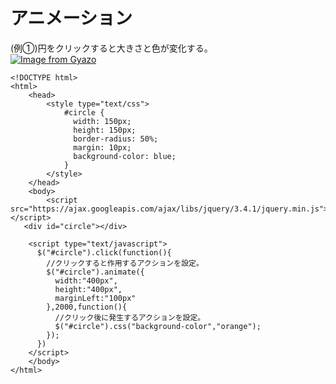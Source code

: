 # アニメーション  
(例①)円をクリックすると大きさと色が変化する。  
[![Image from Gyazo](https://i.gyazo.com/c75fd5769fd8d338aca611c85541819b.gif)](https://gyazo.com/c75fd5769fd8d338aca611c85541819b)
```
<!DOCTYPE html>
<html>
    <head>
        <style type="text/css">
            #circle {
              width: 150px;
              height: 150px;
              border-radius: 50%;
              margin: 10px;
              background-color: blue;
            }
        </style>
    </head>
    <body>
        <script src="https://ajax.googleapis.com/ajax/libs/jquery/3.4.1/jquery.min.js">
</script> 
   <div id="circle"></div>
        
    <script type="text/javascript">
      $("#circle").click(function(){
        //クリックすると作用するアクションを設定。
        $("#circle").animate({
          width:"400px",
          height:"400px",
          marginLeft:"100px"
        },2000,function(){
          //クリック後に発生するアクションを設定。
          $("#circle").css("background-color","orange");
        });
      })
    </script>
    </body>
</html>
```
